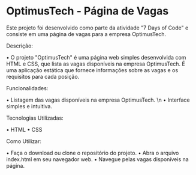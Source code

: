# OptimusTech - Página de Vagas

Este projeto foi desenvolvido como parte da atividade "7 Days of Code" e consiste em uma página de vagas para a empresa OptimusTech.

Descrição:

• O projeto "OptimusTech" é uma página web simples desenvolvida com HTML e CSS, que lista as vagas disponíveis na empresa OptimusTech. É uma aplicação estática que fornece informações sobre as vagas e os requisitos para cada posição.

Funcionalidades:

• Listagem das vagas disponíveis na empresa OptimusTech. \n
• Interface simples e intuitiva.

Tecnologias Utilizadas:

• HTML
• CSS

Como Utilizar:

• Faça o download ou clone o repositório do projeto.
• Abra o arquivo index.html em seu navegador web.
• Navegue pelas vagas disponíveis na página.
